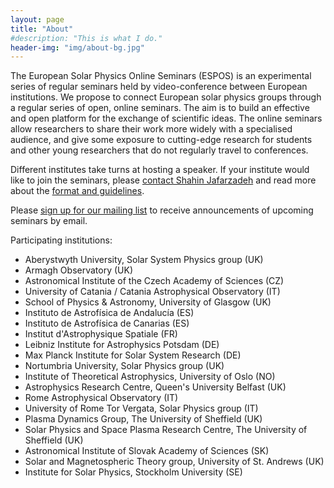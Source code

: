 ```yaml
---
layout: page
title: "About"
#description: "This is what I do."
header-img: "img/about-bg.jpg"
---
```


The European Solar Physics Online Seminars (ESPOS) is an experimental series of regular seminars held by video-conference between European institutions. We propose to connect European solar physics groups through a regular series of open, online seminars. The aim is to build an effective and open platform for the exchange of scientific ideas. The online seminars allow researchers to share their work more widely with a specialised audience, and give some exposure to cutting-edge research for students and other young researchers that do not regularly travel to conferences.

Different institutes take turns at hosting a speaker. If your institute would like to join the seminars, please [contact Shahin Jafarzadeh](mailto:shahin.jafarzadeh@astro.uio.no) and read more about the [format and guidelines](../guidelines/).

Please [sign up for our mailing list](https://sympa.uio.no/astro.uio.no/info/espos-announce) to receive announcements of upcoming seminars by email.

Participating institutions:

* Aberystwyth University, Solar System Physics group (UK)
* Armagh Observatory (UK)
* Astronomical Institute of the Czech Academy of Sciences (CZ)
* University of Catania / Catania Astrophysical Observatory (IT)
* School of Physics & Astronomy, University of Glasgow (UK)
* Instituto de Astrofísica de Andalucía (ES)
* Instituto de Astrofísica de Canarias (ES)
* Institut d'Astrophysique Spatiale (FR)
* Leibniz Institute for Astrophysics Potsdam (DE)
* Max Planck Institute for Solar System Research (DE)
* Nortumbria University, Solar Physics group (UK)
* Institute of Theoretical Astrophysics, University of Oslo (NO)
* Astrophysics Research Centre, Queen's University Belfast (UK)
* Rome Astrophysical Observatory (IT)
* University of Rome Tor Vergata, Solar Physics group (IT)
* Plasma Dynamics Group, The University of Sheffield (UK)
* Solar Physics and Space Plasma Research Centre, The University of Sheffield (UK)
* Astronomical Institute of Slovak Academy of Sciences (SK)
* Solar and Magnetospheric Theory group, University of St. Andrews (UK)
* Institute for Solar Physics, Stockholm University (SE)
